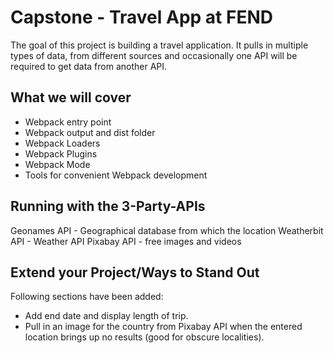 #  Capstone - Travel App at FEND

The goal of this project is building a travel application. It pulls in multiple types of data, from different sources and occasionally one API will be required to get data from another API.


## What we will cover

- Webpack entry point
- Webpack output and dist folder
- Webpack Loaders
- Webpack Plugins
- Webpack Mode
- Tools for convenient Webpack development

## Running with the 3-Party-APIs

Geonames API - Geographical database from which the location 
Weatherbit API - Weather API 
Pixabay API - free images and videos

## Extend your Project/Ways to Stand Out 

Following sections have been added:

- Add end date and display length of trip.
- Pull in an image for the country from Pixabay API when the entered location brings up no results (good for obscure localities).